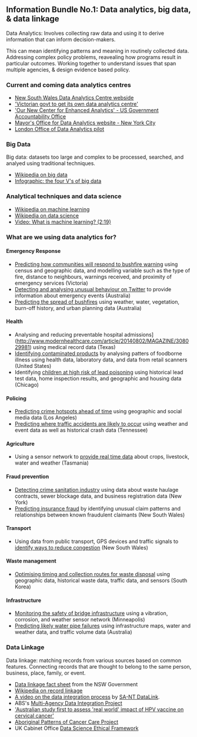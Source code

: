 ## Information Bundle No.1: Data analytics, big data, & data linkage

Data Analytics: Involves collecting raw data and using it to derive information that can inform decision-makers.

This can mean identifying patterns and meaning in routinely collected data.  Addressing complex policy problems, reavealing how programs result in particular outcomes.  Working together to understand issues that span multiple agencies, & design evidence based policy.

### Current and coming data analytics centres

+ [New South Wales Data Analytics Centre webside](https://www.finance.nsw.gov.au/ict/nsw-data-analytics-centre)
+ ['Victorian govt to get its own data analytics centre'](https://www.itnews.com.au/news/victorian-govt-to-get-its-own-data-analytics-centre-439093)
+ ['Our New Center for Enhanced Analytics' - US Government Accountability Office](https://blog.gao.gov/2016/09/13/our-new-center-for-advanced-analytics/)
+ [Mayor's Office for Data Analytics website - New York City](http://www.nyc.gov/html/analytics/html/home/home.shtml)
+ [London Office of Data Analytics pilot](https://data.london.gov.uk/dataset/london-office-of-data-analytics)

### Big Data

Big data: datasets too large and complex to be processed, searched, and analyed using traditional techniques.

+ [Wikipedia on big data](https://en.wikipedia.org/wiki/Big_data)
+ [Infographic: the four V's of big data](http://www.ibmbigdatahub.com/infographic/four-vs-big-data)

### Analytical techniques and data science

+ [Wikipedia on machine learning](https://en.wikipedia.org/wiki/Machine_learning)
+ [Wikipedia on data science](https://en.wikipedia.org/wiki/Data_science)
+ [Video: What is machine learning? (2:19)](https://www.youtube.com/watch?v=f_uwKZIAeM0)

### What are we using data analytics for?

#### Emergency Response

+ [Predicting how communities will respond to bushfire warning](http://beloglazov.info/papers/2016-smpt-wildfire-evacuation.pdf) using census and geographic data, and modelling variable such as the type of fire, distance to neighbours, warnings received, and proximity of emergency services (Victoria)
+ [Detecting and analysing unusual behaviour on Twitter](https://www.csiro.au/en/Research/D61/Areas/Data-for-decisions/Disaster-management/ESA) to provide information about emergency events (Australia)
+ [Predicting the spread of bushfires](https://www.csiro.au/en/Research/D61/Areas/Data-for-decisions/Disaster-management/Spark) using weather, water, vegetation, burn-off history, and urban planning data (Australia)

#### Health

+ Analysing and reducing preventable hospital admissions](http://www.modernhealthcare.com/article/20140802/MAGAZINE/308029981) using medical record data (Texas)
+ [Identifying contaminated products](http://www.sigspatial.org/sigspatial-special-issues/sigspatial-special-volume-8-number-1-march-2016/Paper1.pdf) by analysing patters of foodborne illness using health data, laboratory data, and data from retail scanners (United States)
+ Identifying [children at high risk of lead poisoning](https://dssg.uchicago.edu/wp-content/uploads/2016/01/p2039-potash.pdf) using historical lead test data, home inspection results, and geographic and housing data (Chicago)

#### Policing

+ [Predicting crime hotspots ahead of time](https://www.theguardian.com/cities/2014/jun/25/predicting-crime-lapd-los-angeles-police-data-analysis-algorithm-minority-report) using geographic and social media data (Los Angeles)
+ [Predicting where traffic accidents are likely to occur](https://gcn.com/articles/2017/02/09/big-data-crash-prediction.aspx) using weather and event data as well as historical crash data (Tennessee)

#### Agriculture
+ Using a sensor network to [provide real time data](http://www.sense-t.org.au/projects-and-research/agriculture) about crops, livestock, water and weather (Tasmania)

#### Fraud prevention

+ [Detecting crime sanitation industry](http://cseweb.ucsd.edu/~elkan/255/NewYorkFT.pdf) using data about waste haulage contracts, sewer blockage data, and business registration data  (New York)
+ [Predicting insurance fraud](https://www.itnews.com.au/news/how-data-is-helping-nsws-insurance-watchdog-flag-dodgy-compo-claims-430061) by identifying unusual claim patterns and relationships between known fraudulent claimants (New South Wales)

#### Transport

+ Using data from public transport, GPS devices and traffic signals to [identify ways to reduce congestion](https://www.itnews.com.au/news/data61-out-to-bust-sydney-congestion-418034) (New South Wales)

#### Waste management

+ [Optimising timing and collection routes for waste disposal](https://datafloq.com/read/how-big-data-shapes-urban-waste-management-service/662) using geographic data, historical waste data, traffic data, and sensors (South Korea)

#### Infrastructure

+ [Monitoring the safety of bridge infrastructure](https://datafloq.com/read/5-ways-big-data-will-improve-civil-infrastructure/1477) using a vibration, corrosion, and weather sensor network (Minneapolis)
+ [Predicting likely water pipe failures](https://research.csiro.au/data61/water-pipe-failure-prediction/) using infrastructure maps, water and weather data, and traffic volume data (Australia)

### Data Linkage

Data linkage: matching records from various sources based on common features.  Connecting records that are thought to belong to the same person, business, place, family, or event.

+ [Data linkage fact sheet](https://www.finance.nsw.gov.au/ict/sites/default/files/resources/Fact%20Sheet%20-%20Data%20Linkage.pdf) from the NSW Government
+ [Wikipedia on record linkage](https://en.wikipedia.org/wiki/Record_linkage)
+ [A video on the data integration process](https://www.youtube.com/v/vLYGcbxrIPA) by [SA-NT DataLink](https://www.santdatalink.org.au/).
+ ABS's [Multi-Agency Data Integration Project](http://www.abs.gov.au/ausstats/abs@.nsf/be4aa82cd8cf7f07ca2570d60018da27/5eaa695de4bc61d1ca257f4c00170b7f!OpenDocument)
+ ['Australian study first to assess 'real world' impact of HPV vaccine on cervical cancer'](http://www.cancer.org.au/news/blog/prevention/australian-study-first-to-assess-real-world-impact-of-hpv-vaccine-on-cervical-cancer.html)
+ [Aboriginal Patterns of Cancer Care Project](http://www.healthinfonet.ecu.edu.au/key-resources/programs-projects?pid=1562)
+ UK Cabinet Office [Data Science Ethical Framework](https://www.gov.uk/government/publications/data-science-ethical-framework)
